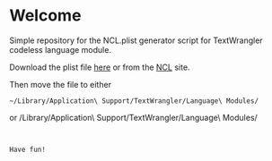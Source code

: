 # Welcome

Simple repository for the NCL.plist generator script for TextWrangler codeless language module.

Download the plist file [here](https://bitbucket.org/a1brammer/textwrangler_ncl_clm/src/master/NCL.plist) or from the [NCL](www.ncl.ucar.edu/Applications/editor.shtml) site.

Then move the file to either
```
~/Library/Application\ Support/TextWrangler/Language\ Modules/
```
or
/Library/Application\ Support/TextWrangler/Language\ Modules/
```


Have fun!
